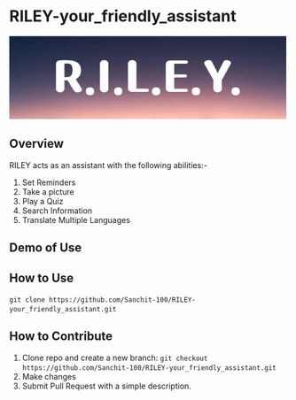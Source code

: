 # RILEY-your_friendly_assistant
![Image](Resources/R.I.L.E.Y..png)

## Overview
RILEY acts as an assistant with the following abilities:-
1. Set Reminders
2. Take a picture
3. Play a Quiz
4. Search Information
5. Translate Multiple Languages

## Demo of Use

## How to Use

`git clone https://github.com/Sanchit-100/RILEY-your_friendly_assistant.git`

## How to Contribute
1. Clone repo and create a new branch:
 `git checkout https://github.com/Sanchit-100/RILEY-your_friendly_assistant.git`
2. Make changes
3. Submit Pull Request with a simple description.
